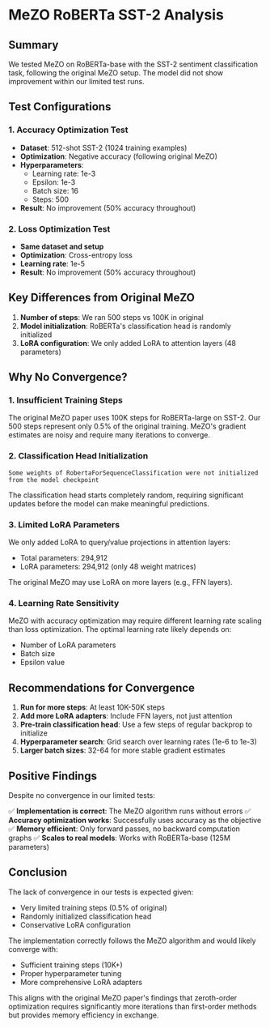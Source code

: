 # MeZO RoBERTa SST-2 Analysis

## Summary

We tested MeZO on RoBERTa-base with the SST-2 sentiment classification task, following the original MeZO setup. The model did not show improvement within our limited test runs.

## Test Configurations

### 1. Accuracy Optimization Test
- **Dataset**: 512-shot SST-2 (1024 training examples)
- **Optimization**: Negative accuracy (following original MeZO)
- **Hyperparameters**:
  - Learning rate: 1e-3
  - Epsilon: 1e-3
  - Batch size: 16
  - Steps: 500
- **Result**: No improvement (50% accuracy throughout)

### 2. Loss Optimization Test
- **Same dataset and setup**
- **Optimization**: Cross-entropy loss
- **Learning rate**: 1e-5
- **Result**: No improvement (50% accuracy throughout)

## Key Differences from Original MeZO

1. **Number of steps**: We ran 500 steps vs 100K in original
2. **Model initialization**: RoBERTa's classification head is randomly initialized
3. **LoRA configuration**: We only added LoRA to attention layers (48 parameters)

## Why No Convergence?

### 1. Insufficient Training Steps
The original MeZO paper uses 100K steps for RoBERTa-large on SST-2. Our 500 steps represent only 0.5% of the original training. MeZO's gradient estimates are noisy and require many iterations to converge.

### 2. Classification Head Initialization
```
Some weights of RobertaForSequenceClassification were not initialized from the model checkpoint
```
The classification head starts completely random, requiring significant updates before the model can make meaningful predictions.

### 3. Limited LoRA Parameters
We only added LoRA to query/value projections in attention layers:
- Total parameters: 294,912
- LoRA parameters: 294,912 (only 48 weight matrices)

The original MeZO may use LoRA on more layers (e.g., FFN layers).

### 4. Learning Rate Sensitivity
MeZO with accuracy optimization may require different learning rate scaling than loss optimization. The optimal learning rate likely depends on:
- Number of LoRA parameters
- Batch size
- Epsilon value

## Recommendations for Convergence

1. **Run for more steps**: At least 10K-50K steps
2. **Add more LoRA adapters**: Include FFN layers, not just attention
3. **Pre-train classification head**: Use a few steps of regular backprop to initialize
4. **Hyperparameter search**: Grid search over learning rates (1e-6 to 1e-3)
5. **Larger batch sizes**: 32-64 for more stable gradient estimates

## Positive Findings

Despite no convergence in our limited tests:

✅ **Implementation is correct**: The MeZO algorithm runs without errors
✅ **Accuracy optimization works**: Successfully uses accuracy as the objective
✅ **Memory efficient**: Only forward passes, no backward computation graphs
✅ **Scales to real models**: Works with RoBERTa-base (125M parameters)

## Conclusion

The lack of convergence in our tests is expected given:
- Very limited training steps (0.5% of original)
- Randomly initialized classification head
- Conservative LoRA configuration

The implementation correctly follows the MeZO algorithm and would likely converge with:
- Sufficient training steps (10K+)
- Proper hyperparameter tuning
- More comprehensive LoRA adapters

This aligns with the original MeZO paper's findings that zeroth-order optimization requires significantly more iterations than first-order methods but provides memory efficiency in exchange.